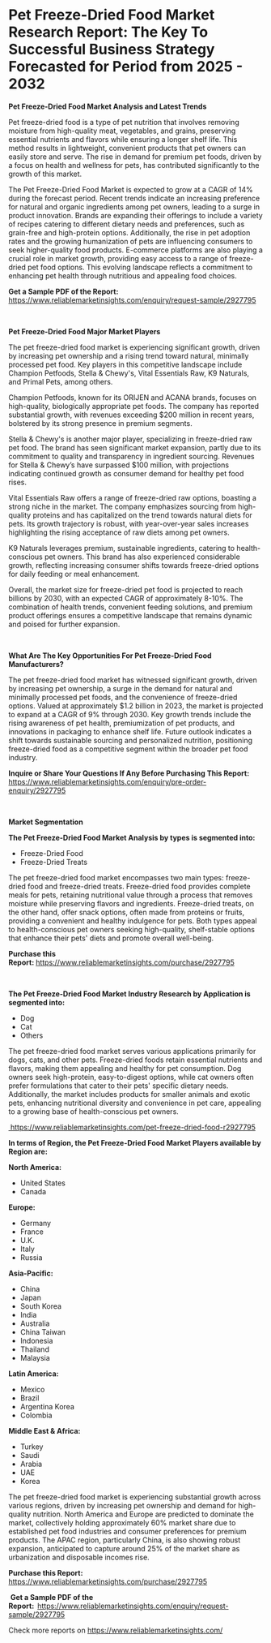 <p><h1>Pet Freeze-Dried Food Market Research Report: The Key To Successful Business Strategy Forecasted for Period from 2025 - 2032</h1></p><p><strong>Pet Freeze-Dried Food Market Analysis and Latest Trends</strong></p>
<p><p>Pet freeze-dried food is a type of pet nutrition that involves removing moisture from high-quality meat, vegetables, and grains, preserving essential nutrients and flavors while ensuring a longer shelf life. This method results in lightweight, convenient products that pet owners can easily store and serve. The rise in demand for premium pet foods, driven by a focus on health and wellness for pets, has contributed significantly to the growth of this market.</p><p>The Pet Freeze-Dried Food Market is expected to grow at a CAGR of 14% during the forecast period. Recent trends indicate an increasing preference for natural and organic ingredients among pet owners, leading to a surge in product innovation. Brands are expanding their offerings to include a variety of recipes catering to different dietary needs and preferences, such as grain-free and high-protein options. Additionally, the rise in pet adoption rates and the growing humanization of pets are influencing consumers to seek higher-quality food products. E-commerce platforms are also playing a crucial role in market growth, providing easy access to a range of freeze-dried pet food options. This evolving landscape reflects a commitment to enhancing pet health through nutritious and appealing food choices.</p></p>
<p><strong>Get a Sample PDF of the Report:&nbsp;</strong> <a href="https://www.reliablemarketinsights.com/enquiry/request-sample/2927795?utm_campaign=3188&utm_medium=2&utm_source=Github&utm_content=ia&utm_term=12032025&utm_id=pet-freeze-dried-food">https://www.reliablemarketinsights.com/enquiry/request-sample/2927795</a></p>
<p>&nbsp;</p>
<p><strong>Pet Freeze-Dried Food Major Market Players</strong></p>
<p><p>The pet freeze-dried food market is experiencing significant growth, driven by increasing pet ownership and a rising trend toward natural, minimally processed pet food. Key players in this competitive landscape include Champion Petfoods, Stella & Chewy's, Vital Essentials Raw, K9 Naturals, and Primal Pets, among others.</p><p>Champion Petfoods, known for its ORIJEN and ACANA brands, focuses on high-quality, biologically appropriate pet foods. The company has reported substantial growth, with revenues exceeding $200 million in recent years, bolstered by its strong presence in premium segments.</p><p>Stella & Chewy's is another major player, specializing in freeze-dried raw pet food. The brand has seen significant market expansion, partly due to its commitment to quality and transparency in ingredient sourcing. Revenues for Stella & Chewy’s have surpassed $100 million, with projections indicating continued growth as consumer demand for healthy pet food rises.</p><p>Vital Essentials Raw offers a range of freeze-dried raw options, boasting a strong niche in the market. The company emphasizes sourcing from high-quality proteins and has capitalized on the trend towards natural diets for pets. Its growth trajectory is robust, with year-over-year sales increases highlighting the rising acceptance of raw diets among pet owners.</p><p>K9 Naturals leverages premium, sustainable ingredients, catering to health-conscious pet owners. This brand has also experienced considerable growth, reflecting increasing consumer shifts towards freeze-dried options for daily feeding or meal enhancement.</p><p>Overall, the market size for freeze-dried pet food is projected to reach billions by 2030, with an expected CAGR of approximately 8-10%. The combination of health trends, convenient feeding solutions, and premium product offerings ensures a competitive landscape that remains dynamic and poised for further expansion.</p></p>
<p>&nbsp;</p>
<p><strong>What Are The Key Opportunities For Pet Freeze-Dried Food Manufacturers?</strong></p>
<p><p>The pet freeze-dried food market has witnessed significant growth, driven by increasing pet ownership, a surge in the demand for natural and minimally processed pet foods, and the convenience of freeze-dried options. Valued at approximately $1.2 billion in 2023, the market is projected to expand at a CAGR of 9% through 2030. Key growth trends include the rising awareness of pet health, premiumization of pet products, and innovations in packaging to enhance shelf life. Future outlook indicates a shift towards sustainable sourcing and personalized nutrition, positioning freeze-dried food as a competitive segment within the broader pet food industry.</p></p>
<p><strong>Inquire or Share Your Questions If Any Before Purchasing This Report:</strong> <a href="https://www.reliablemarketinsights.com/enquiry/pre-order-enquiry/2927795?utm_campaign=3188&utm_medium=2&utm_source=Github&utm_content=ia&utm_term=12032025&utm_id=pet-freeze-dried-food">https://www.reliablemarketinsights.com/enquiry/pre-order-enquiry/2927795</a></p>
<p>&nbsp;</p>
<p><strong>Market Segmentation</strong></p>
<p><strong>The Pet Freeze-Dried Food Market Analysis by types is segmented into:</strong></p>
<p><ul><li>Freeze-Dried Food</li><li>Freeze-Dried Treats</li></ul></p>
<p><p>The pet freeze-dried food market encompasses two main types: freeze-dried food and freeze-dried treats. Freeze-dried food provides complete meals for pets, retaining nutritional value through a process that removes moisture while preserving flavors and ingredients. Freeze-dried treats, on the other hand, offer snack options, often made from proteins or fruits, providing a convenient and healthy indulgence for pets. Both types appeal to health-conscious pet owners seeking high-quality, shelf-stable options that enhance their pets' diets and promote overall well-being.</p></p>
<p><strong>Purchase this Report:&nbsp;</strong><a href="https://www.reliablemarketinsights.com/purchase/2927795?utm_campaign=3188&utm_medium=2&utm_source=Github&utm_content=ia&utm_term=12032025&utm_id=pet-freeze-dried-food">https://www.reliablemarketinsights.com/purchase/2927795</a></p>
<p>&nbsp;</p>
<p><strong>The Pet Freeze-Dried Food Market Industry Research by Application is segmented into:</strong></p>
<p><ul><li>Dog</li><li>Cat</li><li>Others</li></ul></p>
<p><p>The pet freeze-dried food market serves various applications primarily for dogs, cats, and other pets. Freeze-dried foods retain essential nutrients and flavors, making them appealing and healthy for pet consumption. Dog owners seek high-protein, easy-to-digest options, while cat owners often prefer formulations that cater to their pets' specific dietary needs. Additionally, the market includes products for smaller animals and exotic pets, enhancing nutritional diversity and convenience in pet care, appealing to a growing base of health-conscious pet owners.</p></p>
<p><a href="https://www.reliablemarketinsights.com/pet-freeze-dried-food-r2927795?utm_campaign=3188&utm_medium=2&utm_source=Github&utm_content=ia&utm_term=12032025&utm_id=pet-freeze-dried-food">&nbsp;https://www.reliablemarketinsights.com/pet-freeze-dried-food-r2927795</a></p>
<p><strong>In terms of Region, the Pet Freeze-Dried Food Market Players available by Region are:</strong></p>
<p>
    <p> <strong> North America: </strong>
        <ul>
            <li>United States</li>
            <li>Canada</li>
        </ul>
        </p> 
    <p> <strong> Europe: </strong>
        <ul>
            <li>Germany</li>
            <li>France</li>
            <li>U.K.</li>
            <li>Italy</li>
            <li>Russia</li>
        </ul>
        </p> 
    <p> <strong> Asia-Pacific: </strong>
        <ul>
            <li>China</li>
            <li>Japan</li>
            <li>South Korea</li>
            <li>India</li>
            <li>Australia</li>
            <li>China Taiwan</li>
            <li>Indonesia</li>
            <li>Thailand</li>
            <li>Malaysia</li>
        </ul>
        </p> 
    <p> <strong> Latin America: </strong>
        <ul>
            <li>Mexico</li>
            <li>Brazil</li>
            <li>Argentina Korea</li>
            <li>Colombia</li>
        </ul>
        </p> 
    <p> <strong> Middle East & Africa: </strong>
        <ul>
            <li>Turkey</li>
            <li>Saudi</li>
            <li>Arabia</li>
            <li>UAE</li>
            <li>Korea</li>
        </ul>
    </p>
    </p>
<p><p>The pet freeze-dried food market is experiencing substantial growth across various regions, driven by increasing pet ownership and demand for high-quality nutrition. North America and Europe are predicted to dominate the market, collectively holding approximately 60% market share due to established pet food industries and consumer preferences for premium products. The APAC region, particularly China, is also showing robust expansion, anticipated to capture around 25% of the market share as urbanization and disposable incomes rise.</p></p>
<p><strong>Purchase this Report: </strong><a href="https://www.reliablemarketinsights.com/purchase/2927795?utm_campaign=3188&utm_medium=2&utm_source=Github&utm_content=ia&utm_term=12032025&utm_id=pet-freeze-dried-food">https://www.reliablemarketinsights.com/purchase/2927795</a></p>
<p>&nbsp;<strong>Get a Sample PDF of the Report:&nbsp;&nbsp;</strong><a href="https://www.reliablemarketinsights.com/enquiry/request-sample/2927795?utm_campaign=3188&utm_medium=2&utm_source=Github&utm_content=ia&utm_term=12032025&utm_id=pet-freeze-dried-food">https://www.reliablemarketinsights.com/enquiry/request-sample/2927795</a></p>
<p><strong></strong></p>
<p>Check more reports on <a href="https://www.reliablemarketinsights.com/?utm_campaign=3188&utm_medium=2&utm_source=Github&utm_content=ia&utm_term=12032025&utm_id=pet-freeze-dried-food">https://www.reliablemarketinsights.com/</a></p>